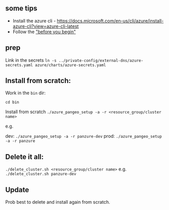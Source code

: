 ## some tips

* Install the azure cli - https://docs.microsoft.com/en-us/cli/azure/install-azure-cli?view=azure-cli-latest
* Follow the ["before you begin"](https://docs.microsoft.com/en-us/azure/aks/use-multiple-node-pools#before-you-begin)

## prep
Link in the secrets
`ln -s ../private-config/external-dns/azure-secrets.yaml azure/charts/azure-secrets.yaml`



## Install from scratch:

Work in the `bin` dir:

`cd bin`

Install from scratch
`./azure_pangeo_setup -a -r <resource_group/cluster name>`

e.g.

dev: `./azure_pangeo_setup -a -r panzure-dev`
prod: `./azure_pangeo_setup -a -r panzure`



## Delete it all:

`./delete_cluster.sh <resource_group/cluster name>` e.g. `./delete_cluster.sh panzure-dev`

## Update

Prob best to delete and install again from scratch.
